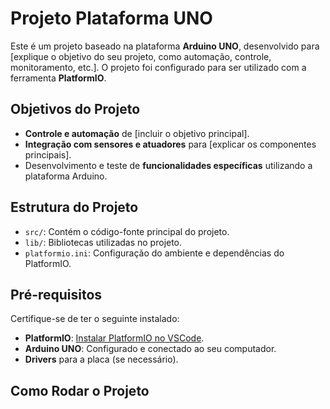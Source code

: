 # Projeto Plataforma UNO

Este é um projeto baseado na plataforma **Arduino UNO**, desenvolvido para [explique o objetivo do seu projeto, como automação, controle, monitoramento, etc.]. O projeto foi configurado para ser utilizado com a ferramenta **PlatformIO**.

## Objetivos do Projeto

- **Controle e automação** de [incluir o objetivo principal].
- **Integração com sensores e atuadores** para [explicar os componentes principais].
- Desenvolvimento e teste de **funcionalidades específicas** utilizando a plataforma Arduino.

## Estrutura do Projeto

- `src/`: Contém o código-fonte principal do projeto.
- `lib/`: Bibliotecas utilizadas no projeto.
- `platformio.ini`: Configuração do ambiente e dependências do PlatformIO.
  
## Pré-requisitos

Certifique-se de ter o seguinte instalado:

- **PlatformIO**: [Instalar PlatformIO no VSCode](https://platformio.org/install/ide?install=vscode).
- **Arduino UNO**: Configurado e conectado ao seu computador.
- **Drivers** para a placa (se necessário).

## Como Rodar o Projeto


